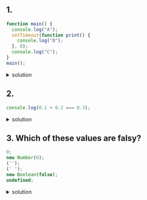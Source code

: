 ## 1. 

```js
function main() {
  console.log("A");
  setTimeout(function print() {
    console.log("B");
  }, 0);
  console.log("C");
}
main();
```

<details>
  <summary >
  solution
   </summary>

A,C,B


- The statements order is based on the event loop mechanism. The order of statements follows the below order,

At first, the main function is pushed to the stack.
Then the browser pushes the first statement of the main function( i.e, A's console.log) to the stack, executing and popping out immediately.
But setTimeout statement moved to Browser API to apply the delay for callback.
In the meantime, C's console.log added to stack, executed and popped out.
The callback of setTimeout moved from Browser API to message queue.
The main function popped out from stack because there are no statements to execute
The callback moved from message queue to the stack since the stack is empty.
The console.log for B is added to the stack and display on the console.

</details>


## 2. 

```js
console.log(0.1 + 0.2 === 0.3);
```

<details>
  <summary> solution</summary>

- false
- This is due to the float point math problem. Since the floating point numbers are encoded in binary format,
-  In binary, numbers like 0.1 and 0.2 have repeating fractions, which can't be represented exactly with a finite number of binary digits. When these numbers are added together, the result is not exactly 0.3, but something very close to it (e.g., 0.30000000000000004).

</details>


## 3. Which of these values are falsy?

```js
0;
new Number(0);
('');
(' ');
new Boolean(false);
undefined;
```

<details>
  <summary>solution</summary>
There are 8 falsy values:

- undefined
- null
- NaN
- false
- '' (empty string)
- 0
- -0
- 0n (BigInt(0))
- Function constructors, like new Number and new Boolean are truthy.
</details>




